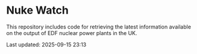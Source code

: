 # Nuke Watch

This repository includes code for retrieving the latest information available on the output of EDF nuclear power plants in the UK.

Last updated: 2025-09-15 23:13